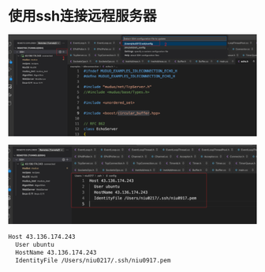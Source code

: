 # 使用ssh连接远程服务器

![image-20240601195504177](使用ssh连接远程服务器.assets/image-20240601195504177.png) 

![image-20240601195523922](使用ssh连接远程服务器.assets/image-20240601195523922.png) 

```
Host 43.136.174.243
  User ubuntu
  HostName 43.136.174.243
  IdentityFile /Users/niu0217/.ssh/niu0917.pem

```

